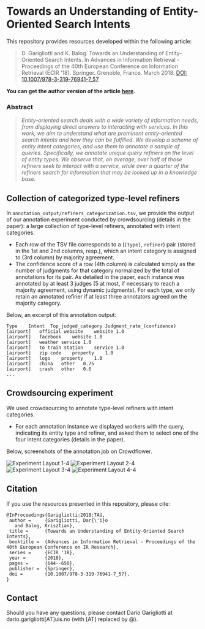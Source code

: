 # Towards an Understanding of Entity-Oriented Search Intents

This repository provides resources developed within the following article:

> D. Garigliotti and K. Balog. Towards an Understanding of Entity-Oriented Search Intents. In Advances in Information Retrieval - Proceedings of the 40th European Conference on Information Retrieval (ECIR '18). Springer. Grenoble, France. March 2018. [DOI: 10.1007/978-3-319-76941-7_57](https://link.springer.com/chapter/10.1007/978-3-319-76941-7_57)

**You can get the author version of the article [here](https://arxiv.org/abs/1802.08010).**

### Abstract

> *Entity-oriented search deals with a wide variety of information needs, from displaying direct answers to interacting with services. In this work, we aim to understand what are prominent entity-oriented search intents and how they can be fulfilled. We develop a scheme of entity intent categories, and use them to annotate a sample of queries. Specifically, we annotate unique query refiners on the level of entity types. We observe that, on average, over half of those refiners seek to interact with a service, while over a quarter of the refiners search for information that may be looked up in a knowledge base.* 


## Collection of categorized type-level refiners

In `annotation_output/refiners_categorization.tsv`, we provide the output of our annotation experiment conducted by crowdsourcing (details in the paper): a large collection of type-level refiners, annotated with intent categories.

  - Each row of the TSV file corresponds to a (`[type]`, `refiner`) pair (stored in the 1st and 2nd columns, resp.), which an intent category is assigned to (3rd column) by majority agreement.
  - The confidence score of a row (4th column) is calculated simply as the number of judgments for that category normalized by the total of annotations for its pair. As detailed in the paper, each instance was annotated by at least 3 judges (5 at most, if necessary to reach a majority agreement, using dynamic judgments). For each type, we only retain an annotated refiner if at least three annotators agreed on the majority category.

Below, an excerpt of this annotation output:

```
Type	Intent	Top_judged_category	Judgment_rate_(confidence)
[airport]	official website	website	1.0
[airport]	facebook	website	1.0
[airport]	weather	service	1.0
[airport]	to train station	service	1.0
[airport]	zip code	property	1.0
[airport]	logo	property	1.0
[airport]	china	other	0.75
[airport]	crash	other	0.6
...
```

## Crowdsourcing experiment

We used crowdsourcing to annotate type-level refiners with intent categories. 

  - For each annotation instance we displayed workers with the query, indicating its entity type and refiner, and asked them to select one of the four intent categories (details in the paper).

Below, screenshots of the annotation job on Crowdflower.

![Experiment Layout 1-4](https://github.com/iai-group/ecir2018-intents/blob/master/images/exp_layout_1-4.png)
![Experiment Layout 2-4](https://github.com/iai-group/ecir2018-intents/blob/master/images/exp_layout_2-4.png)
![Experiment Layout 3-4](https://github.com/iai-group/ecir2018-intents/blob/master/images/exp_layout_3-4.png)
![Experiment Layout 4-4](https://github.com/iai-group/ecir2018-intents/blob/master/images/exp_layout_4-4.png)


## Citation

If you use the resources presented in this repository, please cite:

```
@InProceedings{Garigliotti:2018:TAU,
 author =     {Garigliotti, Dar{\'i}o
   and Balog, Krisztian},
 title =      {Towards an Understanding of Entity-Oriented Search Intents},
 booktitle =  {Advances in Information Retrieval - Proceedings of the 40th European Conference on IR Research},
 series =     {ECIR '18},
 year =       {2018},
 pages =      {644--650},
 publisher =  {Springer},
 doi =        {10.1007/978-3-319-76941-7_57},
}
```


## Contact

Should you have any questions, please contact Darío Garigliotti at dario.garigliotti[AT]uis.no (with [AT] replaced by @).
